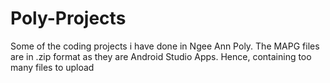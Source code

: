 # Poly-Projects
Some of the coding projects i have done in Ngee Ann Poly.
The MAPG files are in .zip format as they are Android Studio Apps.
Hence, containing too many files to upload
